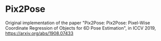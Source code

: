 # Pix2Pose
Original implementation of the paper "Pix2Pose: Pix2Pose: Pixel-Wise Coordinate Regression of Objects for 6D Pose Estimation", in ICCV 2019, https://arxiv.org/abs/1908.07433
